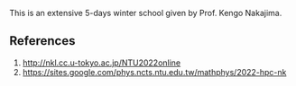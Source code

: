 This is an extensive 5-days winter school given by Prof. Kengo Nakajima.

References
----------

1. http://nkl.cc.u-tokyo.ac.jp/NTU2022online
2. https://sites.google.com/phys.ncts.ntu.edu.tw/mathphys/2022-hpc-nk
